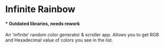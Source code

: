 # Infinite Rainbow
#### * Outdated libraries, needs rework
An 'infinite' random color generator & scroller app.
Allows you to get RGB and Hexadecimal value of colors you see in the list.
